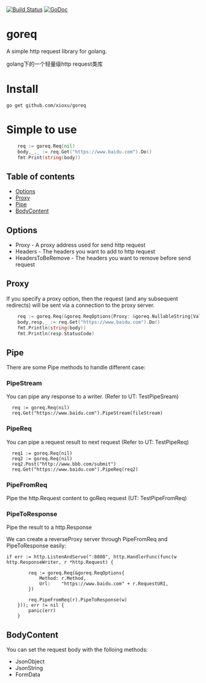 [![Build Status](https://travis-ci.org/xioxu/goreq.svg?branch=master)](https://travis-ci.org/xioxu/goreq)
[![GoDoc](https://godoc.org/github.com/xioxu/goreq?status.svg)](https://godoc.org/github.com/xioxu/goreq)

# goreq
A simple http request library for golang. 

golang下的一个轻量级http request类库

# Install
`go get github.com/xioxu/goreq`

# Simple to use

``` go
    req := goreq.Req(nil)
	body,_,_ := req.Get("https://www.baidu.com").Do()
	fmt.Print(string(body))
```

## Table of contents
- [Options](#options)
- [Proxy](#proxy)
- [Pipe](#pipe)
- [BodyContent](#bodycontent)

## Options
- Proxy - A proxy address used for send http request
- Headers - The headers you want to add to http request
- HeadersToBeRemove - The headers you want to remove before send request

## Proxy
If you specify a proxy option, then the request (and any subsequent redirects) will be sent via a connection to the proxy server.

```go
    req := goreq.Req(&goreq.ReqOptions{Proxy: &goreq.NullableString{Value:"http://localhost:8888"}})
	body,resp,_ := req.Get("https://www.baidu.com").Do()
	fmt.Println(string(body))
	fmt.Println(resp.StatusCode)
```

## Pipe
There are some Pipe methods to handle different case:

### PipeStream
You can pipe any response to a writer. (Refer to UT: TestPipeSream)
```
  req := goreq.Req(nil)
  req.Get("https://www.baidu.com").PipeStream(fileStream)
```

### PipeReq
You can pipe a request result to next request (Refer to UT: TestPipeReq)
```
  req1 := goreq.Req(nil)
  req2 := goreq.Req(nil)
  req2.Post("http://www.bbb.com/submit")
  req.Get("https://www.baidu.com").PipeReq(req2)
```

### PipeFromReq
Pipe the http.Request content to goReq request (UT: TestPipeFromReq)

### PipeToResponse
Pipe the result to a http.Response

We can create a reverseProxy server through PipeFromReq and PipeToResponse easily:
```$xslt
if err := http.ListenAndServe(":8080", http.HandlerFunc(func(w http.ResponseWriter, r *http.Request) {

		req := goreq.Req(&goreq.ReqOptions{
			Method: r.Method,
			Url:    "https://www.baidu.com" + r.RequestURI,
		})

		req.PipeFromReq(r).PipeToResponse(w)
	})); err != nil {
		panic(err)
	}
```

## BodyContent
You can set the request body with the folloing methods:

- JsonObject
- JsonString
- FormData 